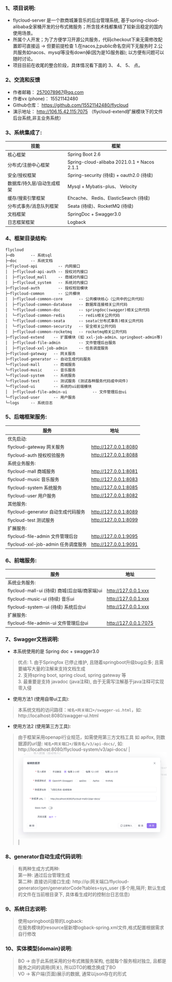 
### 1、项目说明:
- flycloud-server 是一个款商城兼音乐的后台管理系统, 基于spring-cloud-alibaba全家桶开发的分布式微服务；所含技术栈都集结了较新且稳定的国内使用场景。
- 所属个人开发；为了方便学习开源公共服务，代码checkout下来无需修改配置即可直接运 -> 但要前提检查 1.在nacos上public命名空间下无服务时 2.公共服务如nacos、mysql等没有down掉(因为是1G服务器); 以方便有问题可以随时讨论。
- 项目目前在收尾的整合阶段，具体情况看下面的 3、 4、 5、 点。


### 2、交流和反馈
- 作者邮箱：        2570078967@qq.com
- 作者vx (phone)： 15521142480
- Github仓库：     https://github.com/15521142480/flycloud
- 演示地址：        http://106.15.42.115:7075 （flycloud-extend扩展模块下的文件后台系统,非主业务系统）


### 3、系统集成了:

| 技能             | 框架                                       |
|----------------|------------------------------------------|
| 核心框架           | Spring Boot 2.6                          |
| 分布式/注册中心框架     | Spring-cloud-alibaba 2021.0.1 + Nacos 2.1.1 |
| 安全/授权框架        | Spring-security (待续) + oauth2.0 (待续)     |
| 数据库/持久层/自动生成框架 | Mysql + Mybatis-plus、 Velocity           |
| 缓存/搜索引擎框架      | Ehcache、 Redis、ElasticSearch (待续)         |
| 分布式事务/消息队列框架   | Seata (待续)、RocketMQ (待续)       |
| 文档框架           | SpringDoc + Swagger3.0                   |
| 日志框架框架         | Logback                                  |


### 4、框架目录结构:
```
flycloud
├─db       -- 系统sql
├─doc      -- 系统文档
├─flycloud-api         -- 内网接口
│  ├─flycloud-api-auth -- 授权对内接口
│  ├─flycloud_mall     -- 商城对内接口
│  ├─flycloud_system   -- 系统对内接口
├─flycloud-auth        -- 授权校验模块
├─flycloud-common      -- 公共模块
│  ├─flycloud-common-core       -- 公共模块核心（公共中的公共代码）
│  ├─flycloud-common-database   -- 数据库连接相关公共代码
│  └─flycloud-common-doc        -- springdoc(swagger)相关公共代码
│  └─flycloud-common-redis      -- redis相关公共代码
│  └─flycloud-common-seata      -- seata(分布式事务)相关公共代码
│  └─flycloud-common-security   -- 安全相关公共代码
│  ├─flycloud-common-rocketmq   -- rocketmq相关公共代码
├─flycloud-extend    -- 扩展模块 (如 xxl-job-admin、springboot-admin等)
│  ├─flycloud-file-admin        -- 文件管理后台服务
│  ├─flycloud-xxl-job-admin     -- 任务调度服务
├─flycloud-gateway   -- 网关服务
├─flycloud-generator -- 自动生成代码服务
└─flycloud-mall      -- 商城服务
└─flycloud-music     -- 音乐服务
└─flycloud-system    -- 系统服务
└─flycloud-test      -- 测试服务 (测试各种服务代码或中间件)
└─flycloud-ui        -- 系统的ui前端模块
│  ├─flycloud-file-admin-ui           -- 文件管理后台ui
└─flycloud-user      -- 用户服务 
└─logs     -- 系统日志 
```


### 5、后端框架服务:
| 服务                                | 地址                    |
|-----------------------------------|-----------------------|
| 优先启动:                             |
| flycloud-gateway     网关服务         | http://127.0.0.1:8080 |
| flycloud-auth        授权校验服务       | http://127.0.0.1:8088 |
| 系统业务服务:                           |
| flycloud-mall        商城服务         | http://127.0.0.1:8081 |
| flycloud-music       音乐服务         | http://127.0.0.1:8083 |
| flycloud-system      系统服务         | http://127.0.0.1:8085 |
| flycloud-user        用户服务         | http://127.0.0.1:8082 |
| 其他服务:                             |
| flycloud-generator   自动生成代码服务     | http://127.0.0.1:8089 |
| flycloud-test        测试服务         | http://127.0.0.1:8099 |
| 扩展服务:                             |
| flycloud-file-admin   文件管理后台      | http://127.0.0.1:9095 |
| flycloud-xxl-job-admin     任务调度服务 | http://127.0.0.1:9091 |


### 6、前端服务:
| 服务                                        | 地址                    |
|-------------------------------------------|-----------------------|
| 系统业务服务:                                   |
| flycloud-mall-ui (待续)       商城(后台端/商家端)ui | http://127.0.0.1:xxx  |
| flycloud-music-ui (待续)      音乐ui              | http://127.0.0.1:xxx  |
| flycloud-system-ui (待续)     系统后台ui            | http://127.0.0.1:xxx  |
| 扩展服务:                                     |
| flycloud-file-admin-ui   文件管理后台ui         | http://127.0.0.1:7075 |


### 7、Swagger文档说明:
-  本系统使用的是 Spring doc + swagger3.0
>   优点: 1. 由于Springfox 已停止维护, 且随着springboot升级bug众多; 且需要编写大量的注解来支持文档生成
>      <br>  2. 支持spring boot, spring cloud, spring gateway 等
>      <br>  3. 最重要是支持 javadoc (java注释), 由于无需写注解基于java注释可实现零入侵
-  使用方法1 (使用自带ui工具):
>    本系统文档的访问路径：`域名+网关端口+/swagger-ui.html`，如: http://localhost:8080/swagger-ui.html
-  使用方法2 (使用第三方工具):
>   由于框架采用openapi行业规范，如需使用第三方文档工具 如 apifox, 则数据源的url是: `域名+网关端口+/服务名/v3/api-docs/`, 如: http://localhost:8080/flycloud-system/v3/api-docs/
> | ![输入图片说明](https://github.com/15521142480/flycloud/blob/7996bf17103b53774015b516e2c55edf13ee3cee/doc/swagger/img.png "屏幕截图") |


### 8、generator自动生成代码说明:
>   有两种生成方式两种:
>   <br> 第一种: 通过后台管理生成
>   <br> 第二种: 直接访问接口生成: http://ip:网关端口/flycloud-generator/gen/generatorCode?tables=sys_user  (多个用,隔开; 默认生成的文件在当前根目录下, 具体看生成时的控制台日志信息)


### 9、系统日志说明:
>   使用springboot自带的Logback:
>   <br> 在服务模块的resource层新增logback-spring.xml文件,格式配置根据需求自行修改


### 10、实体模型(domain)说明:
>   BO -> 由于此系统采用的分布式微服务架构, 也就每个服务相对独立, 且都是服务之间的调用(网关), 所以DTO的概念换成了BO
>   <br> VO -> 客户端(页面)展示的数据, 通常以json存在的形式
